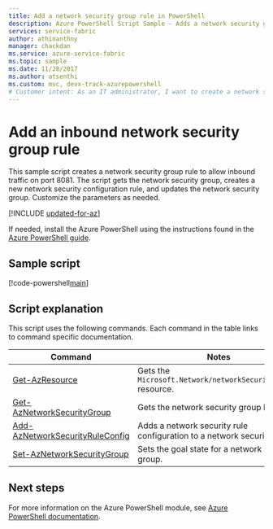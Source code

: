 ```yaml
---
title: Add a network security group rule in PowerShell
description: Azure PowerShell Script Sample - Adds a network security group to allow inbound traffic on a specific port.
services: service-fabric
author: athinanthny
manager: chackdan
ms.service: azure-service-fabric
ms.topic: sample
ms.date: 11/28/2017
ms.author: atsenthi
ms.custom: mvc, devx-track-azurepowershell
# Customer intent: As an IT administrator, I want to create a network security group rule in PowerShell, so that I can allow inbound traffic on specific ports for improved network security configuration.
---
```


# Add an inbound network security group rule

This sample script creates a network security group rule to allow inbound traffic on port 8081.  The script gets the network security group, creates a new network security configuration rule, and updates the network security group. Customize the parameters as needed.

[!INCLUDE [updated-for-az](~/reusable-content/ce-skilling/azure/includes/updated-for-az.md)]

If needed, install the Azure PowerShell using the instructions found in the [Azure PowerShell guide](/powershell/azure/). 

## Sample script

[!code-powershell[main](../../../powershell_scripts/service-fabric/add-inbound-nsg-rule/add-inbound-nsg-rule.ps1 "Update the RDP port range values")]

## Script explanation

This script uses the following commands. Each command in the table links to command specific documentation.

| Command | Notes |
|---|---|
| [Get-AzResource](/powershell/module/az.resources/get-azresource) | Gets the `Microsoft.Network/networkSecurityGroups` resource. |
|[Get-AzNetworkSecurityGroup](/powershell/module/az.network/get-aznetworksecuritygroup)| Gets the network security group by name.|
|[Add-AzNetworkSecurityRuleConfig](/powershell/module/az.network/add-aznetworksecurityruleconfig)| Adds a network security rule configuration to a network security group. |
|[Set-AzNetworkSecurityGroup](/powershell/module/az.network/set-aznetworksecuritygroup)| Sets the goal state for a network security group.|

## Next steps

For more information on the Azure PowerShell module, see [Azure PowerShell documentation](/powershell/azure/).
